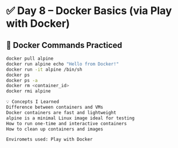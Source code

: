 # ✅ Day 8 – Docker Basics (via Play with Docker)

## 🔧 Docker Commands Practiced

```bash
docker pull alpine
docker run alpine echo "Hello from Docker!"
docker run -it alpine /bin/sh
docker ps
docker ps -a
docker rm <container_id>
docker rmi alpine

💡 Concepts I Learned
Difference between containers and VMs
Docker containers are fast and lightweight
alpine is a minimal Linux image ideal for testing
How to run one-time and interactive containers
How to clean up containers and images

Enviromets used: Play with Docker
